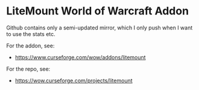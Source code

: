 # LiteMount World of Warcraft Addon

Github contains only a semi-updated mirror, which I only push when I want
to use the stats etc.

For the addon, see:
- https://www.curseforge.com/wow/addons/litemount

For the repo, see:
- https://wow.curseforge.com/projects/litemount
